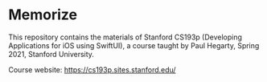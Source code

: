 # Memorize

 This repository contains the materials of Stanford CS193p (Developing Applications for iOS using SwiftUI), a course taught by Paul Hegarty, Spring 2021, Stanford University.

 Course website: https://cs193p.sites.stanford.edu/
